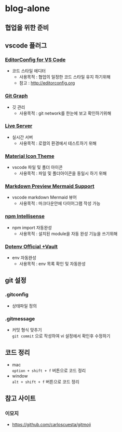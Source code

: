 # blog-alone


## 협업을 위한 준비
## vscode 플러그
### [EditorConfig for VS Code](https://marketplace.visualstudio.com/items?itemName=EditorConfig.EditorConfig)
- 코드 스타일 에디터
	- 사용목적 : 협업의 일정한 코드 스타일 유지 하기위해
	- 참고 : http://editorconfig.org

### [Git Graph](https://marketplace.visualstudio.com/items?itemName=mhutchie.git-graph)
- 깃 관리
	- 사용목적 : git network를 한눈에 보고 확인하기위해

### [Live Server](https://marketplace.visualstudio.com/items?itemName=ritwickdey.LiveServer)
- 실시간 서버
	- 사용목적 : 로컬의 환경에서 테스트하기 위해

###  [Material Icon Theme](https://marketplace.visualstudio.com/items?itemName=PKief.material-icon-theme)
- vscode 파일 및 폴더 아이콘
	- 사용목적 : 파일 및 폴더아이콘을 동일시 하기 위해

### [Markdown Preview Mermaid Support](https://marketplace.visualstudio.com/items?itemName=bierner.markdown-mermaid)
- vscode markdown Mermaid 뷰어
	- 사용목적 : 마크다운안에 다이어그램 작성 가능

### [npm Intellisense](https://marketplace.visualstudio.com/items?itemName=christian-kohler.npm-intellisense)
- npm import 자동완성
	- 사용목적 : 설치된 module을 자동 완성 기능을 쓰기위해
### [Dotenv Official +Vault](https://marketplace.visualstudio.com/items?itemName=dotenv.dotenv-vscode)
- env 자동완성
	- 사용목적 : env 목록 확인 및 자동완성

## git 설정
### .gitconfig
- 상태파일 정의
### .gitmessage
- 커밋 형식 맞추기  
	``` git commit ``` 으로 작성하여 vi 설정에서 확인후 수정하기

## 코드 정리
- mac  
	``` option + shift + f ``` 버튼으로 코드 정리
- window  
	``` alt + shift + f ``` 버튼으로 코드 정리


## 참고 사이트
### 이모지
- https://github.com/carloscuesta/gitmoji
